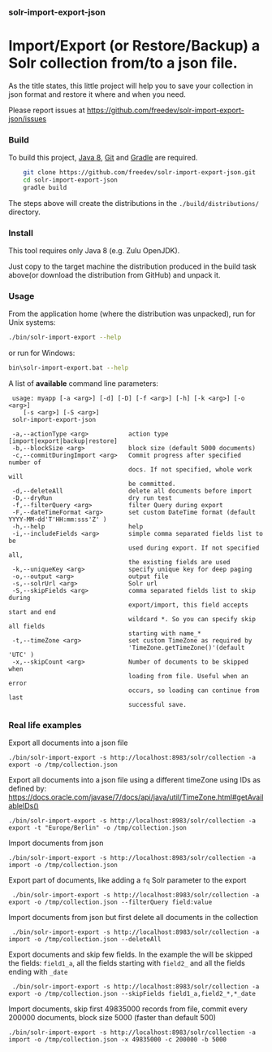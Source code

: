 ### solr-import-export-json

# Import/Export (or Restore/Backup) a Solr collection from/to a json file.

As the title states, this little project will help you to save your collection in json format and restore it where and when you need.

Please report issues at https://github.com/freedev/solr-import-export-json/issues

### Build

To build this project, [Java 8](https://www.azul.com/downloads/zulu/), [Git](https://git-scm.com/) and [Gradle](https://gradle.org/) are required.

```bash
    git clone https://github.com/freedev/solr-import-export-json.git
    cd solr-import-export-json
    gradle build
``` 

The steps above will create the distributions in the `./build/distributions/` directory.


### Install

This tool requires only Java 8 (e.g. Zulu OpenJDK).

Just copy to the target machine the distribution produced in the build task above(or download the distribution from GitHub) and unpack it.

### Usage

From the application home (where the distribution was unpacked), run for Unix systems:
```bash
./bin/solr-import-export --help
```
or run for Windows: 
```bash
bin\solr-import-export.bat --help
```

A list of **available** command line parameters:


     usage: myapp [-a <arg>] [-d] [-D] [-f <arg>] [-h] [-k <arg>] [-o <arg>]
        [-s <arg>] [-S <arg>]
     solr-import-export-json

     -a,--actionType <arg>           action type [import|export|backup|restore]
     -b,--blockSize <arg>            block size (default 5000 documents)
     -c,--commitDuringImport <arg>   Commit progress after specified number of
                                     docs. If not specified, whole work will
                                     be committed.
     -d,--deleteAll                  delete all documents before import
     -D,--dryRun                     dry run test
     -f,--filterQuery <arg>          filter Query during export
     -F,--dateTimeFormat <arg>       set custom DateTime format (default YYYY-MM-dd'T'HH:mm:sss'Z' )
     -h,--help                       help
     -i,--includeFields <arg>        simple comma separated fields list to be
                                     used during export. If not specified all,
                                     the existing fields are used
     -k,--uniqueKey <arg>            specify unique key for deep paging
     -o,--output <arg>               output file
     -s,--solrUrl <arg>              Solr url
     -S,--skipFields <arg>           comma separated fields list to skip during
                                     export/import, this field accepts start and end
                                     wildcard *. So you can specify skip all fields
                                     starting with name_*
     -t,--timeZone <arg>             set custom TimeZone as required by
                                     'TimeZone.getTimeZone()'(default 'UTC' )
     -x,--skipCount <arg>            Number of documents to be skipped when
                                     loading from file. Useful when an error
                                     occurs, so loading can continue from last
                                     successful save.



### Real life examples

Export all documents into a json file

    ./bin/solr-import-export -s http://localhost:8983/solr/collection -a export -o /tmp/collection.json

Export all documents into a json file using a different timeZone using IDs as defined by: https://docs.oracle.com/javase/7/docs/api/java/util/TimeZone.html#getAvailableIDs()

    ./bin/solr-import-export -s http://localhost:8983/solr/collection -a export -t "Europe/Berlin" -o /tmp/collection.json

Import documents from json

    ./bin/solr-import-export -s http://localhost:8983/solr/collection -a import -o /tmp/collection.json 

Export part of documents, like adding a `fq`  Solr parameter to the export

     ./bin/solr-import-export -s http://localhost:8983/solr/collection -a export -o /tmp/collection.json --filterQuery field:value

Import documents from json but first delete all documents in the collection

     ./bin/solr-import-export -s http://localhost:8983/solr/collection -a import -o /tmp/collection.json --deleteAll

Export documents and skip few fields. In the example the will be skipped the fields: `field1_a`, all the fields starting with `field2_` and all the fields ending with `_date`

     ./bin/solr-import-export -s http://localhost:8983/solr/collection -a export -o /tmp/collection.json --skipFields field1_a,field2_*,*_date

Import documents, skip first 49835000 records from file, commit every 200000 documents, block size 5000 (faster than default 500) 

    ./bin/solr-import-export -s http://localhost:8983/solr/collection -a import -o /tmp/collection.json -x 49835000 -c 200000 -b 5000 
